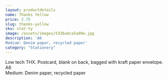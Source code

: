 ```yaml
---
layout: productdetails
name: Thanks Yellow
price: 2.75
slug: thanks-yellow
sku: stat-ty
image: /assets/images/5336adca5a99e.jpg
description: 'A6
Medium: Denim paper, recycled paper'
category: "Stationery"
---
```

Low tech THX. Postcard, blank on back, bagged with kraft paper envelope.   
A6  
Medium: Denim paper, recycled paper